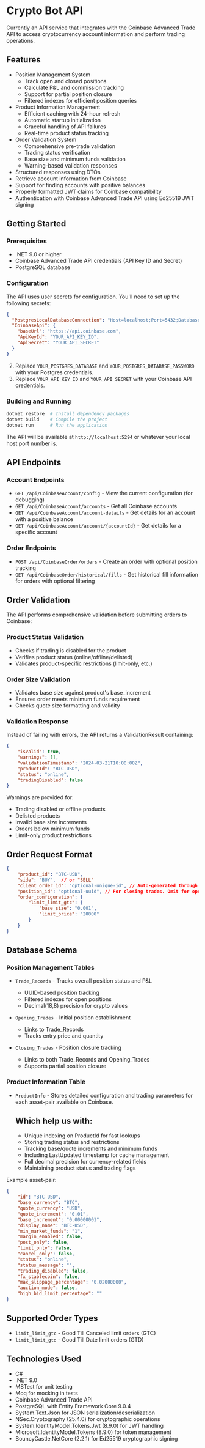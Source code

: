# Crypto Bot API

Currently an API service that integrates with the Coinbase Advanced Trade API to access cryptocurrency account information and perform trading operations.

## Features

- Position Management System
  - Track open and closed positions
  - Calculate P&L and commission tracking
  - Support for partial position closure
  - Filtered indexes for efficient position queries
- Product Information Management
  - Efficient caching with 24-hour refresh
  - Automatic startup initialization
  - Graceful handling of API failures
  - Real-time product status tracking
- Order Validation System
  - Comprehensive pre-trade validation
  - Trading status verification
  - Base size and minimum funds validation
  - Warning-based validation responses
- Structured responses using DTOs
- Retrieve account information from Coinbase
- Support for finding accounts with positive balances
- Properly formatted JWT claims for Coinbase compatibility
- Authentication with Coinbase Advanced Trade API using Ed25519 JWT signing

## Getting Started

### Prerequisites

- .NET 9.0 or higher
- Coinbase Advanced Trade API credentials (API Key ID and Secret)
- PostgreSQL database

### Configuration

The API uses user secrets for configuration. You'll need to set up the following secrets:

```json
{
  "PostgresLocalDatabaseConnection": "Host=localhost;Port=5432;Database=YOUR_POSTGRES_DATABASE;Username=postgres;Password=YOUR_POSTGRES_DATABASE_PASSWORD",
  "CoinbaseApi": {
    "baseUrl": "https://api.coinbase.com",
    "ApiKeyId": "YOUR_API_KEY_ID",
    "ApiSecret": "YOUR_API_SECRET"
  }
}
```

2. Replace `YOUR_POSTGRES_DATABASE` and `YOUR_POSTGRES_DATABASE_PASSWORD` with your Postgres credentials.
3. Replace `YOUR_API_KEY_ID` and `YOUR_API_SECRET` with your Coinbase API credentials.

### Building and Running

```bash
dotnet restore  # Install dependency packages 
dotnet build    # Compile the project
dotnet run      # Run the application
```

The API will be available at `http://localhost:5294` or whatever your local host port number is.

## API Endpoints

### Account Endpoints
- `GET /api/CoinbaseAccount/config` - View the current configuration (for debugging)
- `GET /api/CoinbaseAccount/accounts` - Get all Coinbase accounts
- `GET /api/CoinbaseAccount/account-details` - Get details for an account with a positive balance
- `GET /api/CoinbaseAccount/account/{accountId}` - Get details for a specific account

### Order Endpoints
- `POST /api/CoinbaseOrder/orders` - Create an order with optional position tracking
- `GET /api/CoinbaseOrder/historical/fills` - Get historical fill information for orders with optional filtering

## Order Validation

The API performs comprehensive validation before submitting orders to Coinbase:

### Product Status Validation
- Checks if trading is disabled for the product
- Verifies product status (online/offline/delisted)
- Validates product-specific restrictions (limit-only, etc.)

### Order Size Validation
- Validates base size against product's base_increment
- Ensures order meets minimum funds requirement
- Checks quote size formatting and validity

### Validation Response
Instead of failing with errors, the API returns a ValidationResult containing:
```json
{
    "isValid": true,
    "warnings": [],
    "validationTimestamp": "2024-03-21T10:00:00Z",
    "productId": "BTC-USD",
    "status": "online",
    "tradingDisabled": false
}
```

Warnings are provided for:
- Trading disabled or offline products
- Delisted products
- Invalid base size increments
- Orders below minimum funds
- Limit-only product restrictions

## Order Request Format
```json
{
    "product_id": "BTC-USD",
    "side": "BUY",  // or "SELL"
    "client_order_id": "optional-unique-id", // Auto-generated through the GenerateCoinbaseClientOrderId Utility
    "position_id": "optional-uuid", // For closing trades. Omit for opening new positions
    "order_configuration": {
        "limit_limit_gtc": {
            "base_size": "0.001",
            "limit_price": "20000"
        }
    }
}
```

## Database Schema

### Position Management Tables

- `Trade_Records` - Tracks overall position status and P&L
  - UUID-based position tracking
  - Filtered indexes for open positions
  - Decimal(18,8) precision for crypto values

- `Opening_Trades` - Initial position establishment
  - Links to Trade_Records
  - Tracks entry price and quantity

- `Closing_Trades` - Position closure tracking
  - Links to both Trade_Records and Opening_Trades
  - Supports partial position closure

### Product Information Table

- `ProductInfo` - Stores detailed configuration and trading parameters for each asset-pair available on Coinbase. 
  
  ## Which help us with:
  - Unique indexing on ProductId for fast lookups
  - Storing trading status and restrictions
  - Tracking base/quote increments and minimum funds
  - Including LastUpdated timestamp for cache management
  - Full decimal precision for currency-related fields
  - Maintaining product status and trading flags

Example asset-pair:
```json
{
    "id": "BTC-USD",
    "base_currency": "BTC",
    "quote_currency": "USD",
    "quote_increment": "0.01",
    "base_increment": "0.00000001",
    "display_name": "BTC-USD",
    "min_market_funds": "1",
    "margin_enabled": false,
    "post_only": false,
    "limit_only": false,
    "cancel_only": false,
    "status": "online",
    "status_message": "",
    "trading_disabled": false,
    "fx_stablecoin": false,
    "max_slippage_percentage": "0.02000000",
    "auction_mode": false,
    "high_bid_limit_percentage": ""
}
```

## Supported Order Types
- `limit_limit_gtc` - Good Till Canceled limit orders (GTC)
- `limit_limit_gtd` - Good Till Date limit orders (GTD)

## Technologies Used

- C#
- .NET 9.0
- MSTest for unit testing
- Moq for mocking in tests
- Coinbase Advanced Trade API
- PostgreSQL with Entity Framework Core 9.0.4
- System.Text.Json for JSON serialization/deserialization
- NSec.Cryptography (25.4.0) for cryptographic operations
- System.IdentityModel.Tokens.Jwt (8.9.0) for JWT handling
- Microsoft.IdentityModel.Tokens (8.9.0) for token management
- BouncyCastle.NetCore (2.2.1) for Ed25519 cryptographic signing